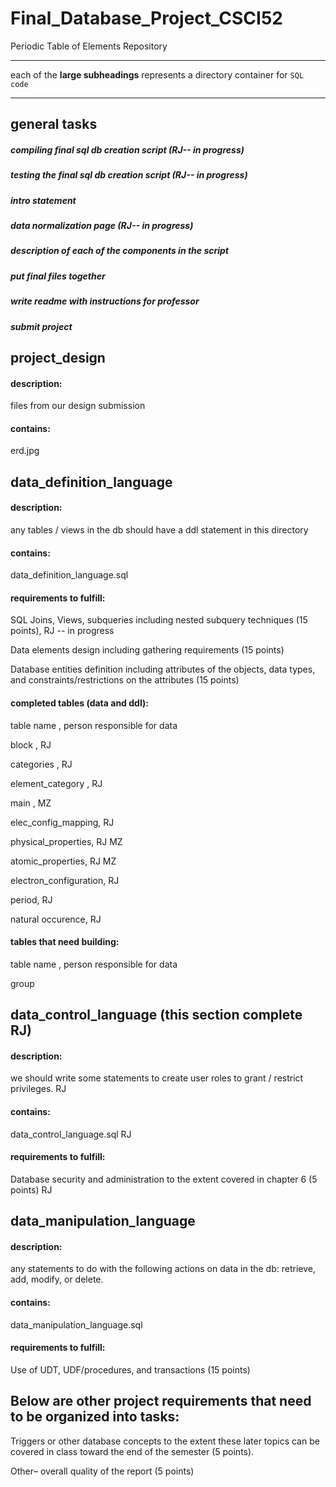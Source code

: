 # Final_Database_Project_CSCI52
Periodic Table of Elements Repository
***
each of the **large subheadings** represents a directory container for `SQL code`  
***

## general tasks
  ##### compiling final sql db creation script (RJ-- in progress) 
  ##### testing the final sql db creation script (RJ-- in progress) 
  ##### intro statement
  ##### data normalization page (RJ-- in progress) 
  ##### description of each of the components in the script 
  ##### put final files together
  ##### write readme with instructions for professor
  ##### submit project  

## project_design

#### description:
  files from our design submission

#### contains:
  erd.jpg


## data_definition_language

#### description:
  any tables / views in the db should have a ddl statement in this directory

#### contains:
  data_definition_language.sql
  
#### requirements to fulfill:
  SQL Joins, Views, subqueries including nested subquery techniques (15 points), RJ -- in progress
  
  Data elements design including gathering requirements (15 points)
  
  Database entities definition including attributes of the objects, data types, and constraints/restrictions on the attributes (15 points)

#### completed tables (data and ddl):
table name ,  person responsible for data

block , RJ

categories , RJ 

element_category , RJ

main , MZ

elec_config_mapping, RJ

physical_properties, RJ MZ

atomic_properties, RJ MZ

electron_configuration, RJ

period, RJ

natural occurence, RJ

#### tables that need building:
table name ,  person responsible for data

group

## data_control_language (this section complete RJ)

#### description:
  we should write some statements to create user roles to grant / restrict privileges. RJ
  
#### contains:
  data_control_language.sql RJ
  
#### requirements to fulfill:
  Database security and administration to the extent covered in chapter 6 (5 points) RJ


## data_manipulation_language

#### description:
  any statements to do with the following actions on data in the db: retrieve, add, modify, or delete.
 
#### contains:
  data_manipulation_language.sql
  
#### requirements to fulfill:
  Use of UDT, UDF/procedures, and transactions (15 points)

## Below are other project requirements that need to be organized into tasks:

Triggers or other database concepts to the extent these later topics can be covered in class toward the end of the semester (5 points).

Other– overall quality of the report (5 points)

